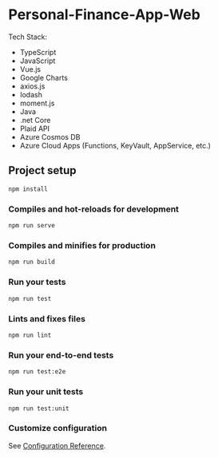 # Personal-Finance-App-Web

Tech Stack:

- TypeScript
- JavaScript
- Vue.js
- Google Charts
- axios.js
- lodash
- moment.js
- Java
- .net Core
- Plaid API
- Azure Cosmos DB
- Azure Cloud Apps (Functions, KeyVault, AppService, etc.)

## Project setup
```
npm install
```

### Compiles and hot-reloads for development
```
npm run serve
```

### Compiles and minifies for production
```
npm run build
```

### Run your tests
```
npm run test
```

### Lints and fixes files
```
npm run lint
```

### Run your end-to-end tests
```
npm run test:e2e
```

### Run your unit tests
```
npm run test:unit
```

### Customize configuration
See [Configuration Reference](https://cli.vuejs.org/config/). 


